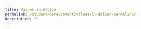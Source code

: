 ```yaml
---
title: Values in Action
permalink: /student-development/values-in-action/permalink/
description: ""
---
```

